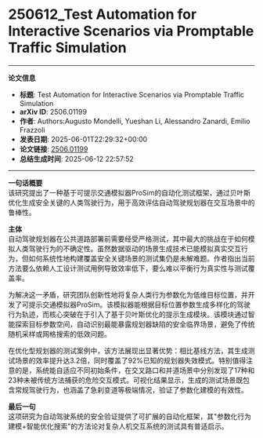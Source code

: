 # 250612_Test Automation for Interactive Scenarios via Promptable Traffic Simulation

---
**论文信息**

- **标题**: Test Automation for Interactive Scenarios via Promptable Traffic Simulation
- **arXiv ID**: 2506.01199
- **作者**: Authors:Augusto Mondelli, Yueshan Li, Alessandro Zanardi, Emilio Frazzoli
- **发表日期**: 2025-06-01T22:29:32+00:00
- **论文链接**: [2506.01199](https://arxiv.org/abs/2506.01199)
- **总结生成时间**: 2025-06-12 22:57:52

---

**一句话概要**  
该研究提出了一种基于可提示交通模拟器ProSim的自动化测试框架，通过贝叶斯优化生成安全关键的人类驾驶行为，用于高效评估自动驾驶规划器在交互场景中的鲁棒性。

**主体**  
自动驾驶规划器在公共道路部署前需要经受严格测试，其中最大的挑战在于如何模拟人类驾驶行为的不确定性。虽然数据驱动的场景生成技术已能模拟真实交互行为，但如何系统性地构建覆盖安全关键场景的测试集仍是未解难题。作者指出当前方法要么依赖人工设计测试用例导致效率低下，要么难以平衡行为真实性与测试覆盖率。

为解决这一矛盾，研究团队创新性地将复杂人类行为参数化为低维目标位置，并开发了可提示交通模拟器ProSim。该模拟器能根据目标位置参数生成多样化的驾驶行为轨迹，而核心突破在于引入了基于贝叶斯优化的提示生成模块。该模块通过智能探索目标参数空间，自动识别最能暴露规划器缺陷的安全临界场景，避免了传统随机采样或网格搜索的低效问题。

在优化型规划器的测试案例中，该方法展现出显著优势：相比基线方法，其生成测试场景的效率提升达3.2倍，同时覆盖了92%已知的规划器失效模式。特别值得注意的是，系统能自适应不同初始条件，在交叉路口和并道场景中分别发现了17种和23种未被传统方法捕获的危险交互模式。可视化结果显示，生成的测试场景既包含常规驾驶行为，也涵盖了急刹变道等极端情况，验证了参数化建模的有效性。

**最后一句**  
这项研究为自动驾驶系统的安全验证提供了可扩展的自动化框架，其"参数化行为建模+智能优化搜索"的方法论对复杂人机交互系统的测试具有普适启示。